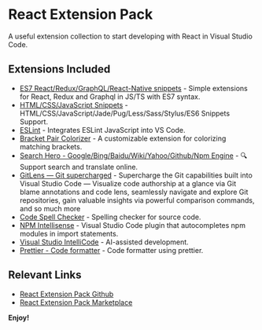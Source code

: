 # React Extension Pack

A useful extension collection to start developing with React in Visual Studio Code.

## Extensions Included

- [ES7 React/Redux/GraphQL/React-Native snippets](https://marketplace.visualstudio.com/items?itemName=dsznajder.es7-react-js-snippets) - Simple extensions for React, Redux and Graphql in JS/TS with ES7 syntax.
- [HTML/CSS/JavaScript Snippets](https://marketplace.visualstudio.com/items?itemName=Wscats.html-snippets) - HTML/CSS/JavaScript/Jade/Pug/Less/Sass/Stylus/ES6 Snippets Support.
- [ESLint](https://marketplace.visualstudio.com/items?itemName=dbaeumer.vscode-eslint) - Integrates ESLint JavaScript into VS Code.
- [Bracket Pair Colorizer](https://marketplace.visualstudio.com/items?itemName=CoenraadS.bracket-pair-colorizer) - A customizable extension for colorizing matching brackets.
- [Search Hero - Google/Bing/Baidu/Wiki/Yahoo/Github/Npm Engine](https://marketplace.visualstudio.com/items?itemName=Wscats.search) - 🔍Support search and translate online.
- [GitLens — Git supercharged](https://marketplace.visualstudio.com/items?itemName=eamodio.gitlens) - Supercharge the Git capabilities built into Visual Studio Code — Visualize code authorship at a glance via Git blame annotations and code lens, seamlessly navigate and explore Git repositories, gain valuable insights via powerful comparison commands, and so much more
- [Code Spell Checker](https://marketplace.visualstudio.com/items?itemName=streetsidesoftware.code-spell-checker) - Spelling checker for source code.
- [NPM Intellisense](https://marketplace.visualstudio.com/items?itemName=christian-kohler.npm-intellisense) - Visual Studio Code plugin that autocompletes npm modules in import statements.
- [Visual Studio IntelliCode](https://marketplace.visualstudio.com/items?itemName=visualstudioexptteam.vscodeintellicode) - AI-assisted development.
- [Prettier - Code formatter](https://marketplace.visualstudio.com/items?itemName=esbenp.prettier-vscode) - Code formatter using prettier.

## Relevant Links

- [React Extension Pack Github](https://github.com/Wscats/react-extension-pack)
- [React Extension Pack Marketplace](https://marketplace.visualstudio.com/items?itemName=Wscats.react-extensionpack)

**Enjoy!**

